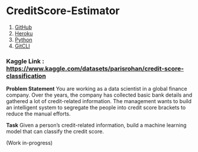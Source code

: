 # CreditScore-Estimator

1. [GitHub](https://github.com)
2. [Heroku](https://heroku.com)
3. [Python](https://www.python.org/downloads/)
4. [GitCLI](https://git-scm.com/book/en/v2/Getting-Started-The-Command-Line)


### Kaggle Link : https://www.kaggle.com/datasets/parisrohan/credit-score-classification 

**Problem Statement**
You are working as a data scientist in a global finance company. Over the years, the company has collected basic bank details and gathered a lot of credit-related information. The management wants to build an intelligent system to segregate the people into credit score brackets to reduce the manual efforts.

**Task**
Given a person’s credit-related information, build a machine learning model that can classify the credit score.

(Work in-progress)
